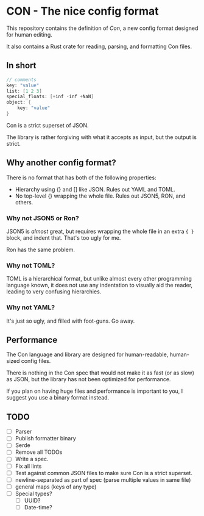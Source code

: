 # CON - The nice config format
This repository contains the definition of _Con_, a new config format designed for human editing.

It also contains a Rust crate for reading, parsing, and formatting Con files.

## In short
```c
// comments
key: "value"
list: [1 2 3]
special_floats: [+inf -inf +NaN]
object: {
    key: "value"
}
```

Con is a strict superset of JSON.

The library is rather forgiving with what it accepts as input, but the output is strict.

## Why another config format?
There is no format that has both of the following properties:
* Hierarchy using {} and [] like JSON. Rules out YAML and TOML.
* No top-level {} wrapping the whole file. Rules out JSON5, RON, and others.


### Why not JSON5 or Ron?
JSON5 is _almost_ great, but requires wrapping the whole file in an extra `{ }` block, and indent that. That's too ugly for me.

Ron has the same problem.

### Why not TOML?
TOML is a hierarchical format, but unlike almost every other programming language known, it does not use any indentation to visually aid the reader, leading to very confusing hierarchies.

### Why not YAML?
It's just so ugly, and filled with foot-guns. Go away.

## Performance
The Con language and library are designed for human-readable, human-sized config files.

There is nothing in the Con spec that would not make it as fast (or as slow) as JSON,
but the library has not been optimized for performance.

If you plan on having huge files and performance is important to you, I suggest you use a binary format instead.


## TODO
* [ ] Parser
* [ ] Publish formatter binary
* [ ] Serde
* [ ] Remove all TODOs
* [ ] Write a spec.
* [ ] Fix all lints
* [ ] Test against common JSON files to make sure Con is a strict superset.
* [ ] newline-separated as part of spec (parse multiple values in same file)
* [ ] general maps (keys of any type)
* [ ] Special types?
    * [ ] UUID?
    * [ ] Date-time?

